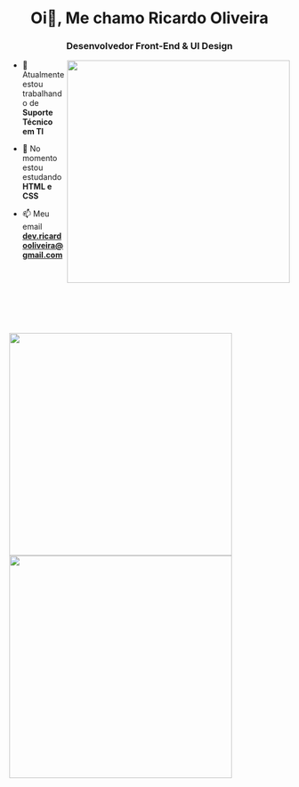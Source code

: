 <h1 align="center">Oi👋, Me chamo Ricardo Oliveira</h1>
<h3 align="center">Desenvolvedor Front-End & UI Design</h3>

<img align="right" width="400px" src="https://www.iroidtechnologies.com/static/home/images/oew_rrybb.gif">

- 🔭 Atualmente estou trabalhando de **Suporte Técnico em TI**

- 🌱 No momento estou estudando **HTML e CSS**

- 📫 Meu email **dev.ricardooliveira@gmail.com**
<br><br><br><br><br><br><br>

##

<div>
  <img width="400em" src="https://github-readme-stats.vercel.app/api?username=ricardo-oliveira-dev&show_icons=true&theme=github_dark">
  <img width="400em" src="https://github-readme-stats.vercel.app/api/top-langs/?username=ricardo-oliveira-dev&layout=compact&theme=github_dark">
</div>






